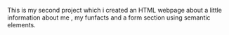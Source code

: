 This is my second project which i created an HTML webpage about a little information about me , my funfacts and a form section using semantic elements.
